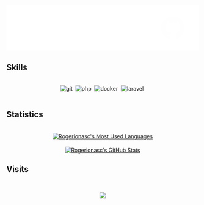 ![Header](Thumbnail-Github/Thumbnail-Github.svg)
<br />

## Skills
<br />
<div align="center">
	<img height="64" src="https://cdn.jsdelivr.net/gh/devicons/devicon/icons/git/git-original.svg" alt="git" title="git" />&nbsp;
	<img height="64" src="https://cdn.jsdelivr.net/gh/devicons/devicon/icons/php/php-original.svg" alt="php" title="php" />&nbsp;
	<img height="64" src="https://cdn.jsdelivr.net/gh/devicons/devicon/icons/docker/docker-original-wordmark.svg" alt="docker" title="docker" />&nbsp;
	<img height="64" src="https://cdn.jsdelivr.net/gh/devicons/devicon/icons/laravel/laravel-plain-wordmark.svg" alt="laravel" title="laravel" />&nbsp;
</div>
<br />

## Statistics
<br />
<div align="center">
<a href="https://github.com/rogerionasc/github-readme-stats">
    <img align="center" alt="Rogerionasc's Most Used Languages" src="https://github-readme-stats-ubpc-andreynav.vercel.app/api/top-langs/?username=rogerionasc&exclude_repo=[github-readme-stats,petrob,]&layout=compact&langs_count=12&layout=compact&theme=dark&bg_color=00000000&border_color=444c56&title_color=adbac7&text_color=768390&card_width=400" />
</a>

</div>
<br />
<div align="center">
<a href="https://github.com/rogerionasc/github-readme-stats">  
    <img align="center" alt="Rogerionasc's GitHub Stats" src="https://github-readme-stats-andreynav-andreynav.vercel.app/api?username=rogerionasc&layout=compact&show_icons=true&hide=stars,contribs&theme=dark&count_private=true&include_all_commits=true&bg_color=00000000&border_color=444c56&title_color=adbac7&text_color=768390&icon_color=39d353&hide_rank=true&card_width=400" />
</a>  
</div>

## Visits
<br />
<div align="center">

![](https://komarev.com/ghpvc/?username=andreynav&style=for-the-badge&label=PROFILE+VISITS&color=39d353)

</div>



